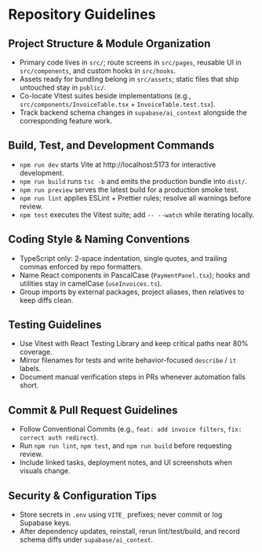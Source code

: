 ﻿# Repository Guidelines

## Project Structure & Module Organization
- Primary code lives in `src/`; route screens in `src/pages`, reusable UI in `src/components`, and custom hooks in `src/hooks`.
- Assets ready for bundling belong in `src/assets`; static files that ship untouched stay in `public/`.
- Co-locate Vitest suites beside implementations (e.g., `src/components/InvoiceTable.tsx` + `InvoiceTable.test.tsx`).
- Track backend schema changes in `supabase/ai_context` alongside the corresponding feature work.

## Build, Test, and Development Commands
- `npm run dev` starts Vite at http://localhost:5173 for interactive development.
- `npm run build` runs `tsc -b` and emits the production bundle into `dist/`.
- `npm run preview` serves the latest build for a production smoke test.
- `npm run lint` applies ESLint + Prettier rules; resolve all warnings before review.
- `npm test` executes the Vitest suite; add `-- --watch` while iterating locally.

## Coding Style & Naming Conventions
- TypeScript only: 2-space indentation, single quotes, and trailing commas enforced by repo formatters.
- Name React components in PascalCase (`PaymentPanel.tsx`); hooks and utilities stay in camelCase (`useInvoices.ts`).
- Group imports by external packages, project aliases, then relatives to keep diffs clean.

## Testing Guidelines
- Use Vitest with React Testing Library and keep critical paths near 80% coverage.
- Mirror filenames for tests and write behavior-focused `describe` / `it` labels.
- Document manual verification steps in PRs whenever automation falls short.

## Commit & Pull Request Guidelines
- Follow Conventional Commits (e.g., `feat: add invoice filters`, `fix: correct auth redirect`).
- Run `npm run lint`, `npm test`, and `npm run build` before requesting review.
- Include linked tasks, deployment notes, and UI screenshots when visuals change.

## Security & Configuration Tips
- Store secrets in `.env` using `VITE_` prefixes; never commit or log Supabase keys.
- After dependency updates, reinstall, rerun lint/test/build, and record schema diffs under `supabase/ai_context`.
